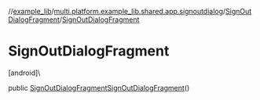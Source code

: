 //[example_lib](../../../index.md)/[multi.platform.example_lib.shared.app.signoutdialog](../index.md)/[SignOutDialogFragment](index.md)/[SignOutDialogFragment](-sign-out-dialog-fragment.md)

# SignOutDialogFragment

[android]\

public [SignOutDialogFragment](index.md)[SignOutDialogFragment](-sign-out-dialog-fragment.md)()
